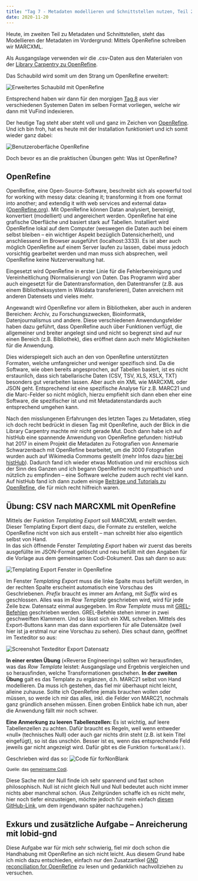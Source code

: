 ```yaml
---
title: "Tag 7 - Metadaten modellieren und Schnittstellen nutzen, Teil 2"
date: 2020-11-20
---
```


Heute, im zweiten Teil zu Metadaten und Schnittstellen, steht das Modellieren der Metadaten im Vordergrund: Mittels OpenRefine schreiben wir MARCXML. 

Als Ausgangslage verwenden wir die .csv-Daten aus den Materialen von der [Library Carpentry zu OpenRefine](https://librarycarpentry.org/lc-open-refine/).

Das Schaubild wird somit um den Strang um OpenRefine erweitert:

![Erweitertes Schaubild mit OpenRefine](https://pad.gwdg.de/uploads/upload_45b0a76cb410227949e3b9d8eeac44a6.png)


Entsprechend haben wir dann für den morgigen [Tag 8](https://thanjoan.github.io/lerntagebuch_bain/2020/11/27/tag-8.html) aus vier verschiedenen Systemen Daten im selben Format vorliegen, welche wir dann mit VuFind indexieren.

Der heutige Tag steht aber steht voll und ganz im Zeichen von [OpenRefine](https://openrefine.org/). Und ich bin froh, hat es heute mit der Installation funktioniert und ich somit wieder ganz dabei:

![Benutzeroberfäche OpenRefine](https://pad.gwdg.de/uploads/upload_2b34909271b02325d43d348990dcbd6f.png)


Doch bevor es an die praktischen Übungen geht: Was ist OpenRefine?


## OpenRefine 
OpenRefine, eine Open-Source-Software, beschreibt sich als «powerful tool for working with messy data: cleaning it; transforming it from one format into another; and extendig it with web services and external data» ([OpenRefine.org](https://openrefine.org/)).
Mit OpenRefine können Datan analysiert, bereinigt, konvertiert (modelliert) und angereichert werden. OpenRefine hat eine grafische Oberfläche und basiert stark auf Tabellen. Installiert wird OpenRefine lokal auf dem Computer (weswegen die Daten auch bei einem selbst bleiben – ein wichtiger Aspekt bezüglich Datensicherheit), und anschliessend im Browser ausgeführt (localhost:3333). Es ist aber auch möglich OpenRefine auf einem Server laufen zu lassen, dabei muss jedoch vorsichtig gearbeitet werden und man muss sich absprechen, weil OpenRefine keine Nutzerverwaltung hat.

Eingesetzt wird OpenRefine in erster Linie für die Fehlerbereinigung und Vereinheitlichung (Normalisierung) von Daten. Das Programm wird aber auch eingesetzt für die Datentransformation, den Datentransfer (z.B. aus einem Bibliothekssystem in Wikidata transferieren), Daten anreichern mit anderen Datensets und vieles mehr.

Angewandt wird OpenRefine vor allem in Bibliotheken, aber auch in anderen Bereichen: Archiv, zu Forschungszwecken, Bioinformatik, Datenjournalismus und andere. Diese verschiedenen Anwendungsfelder haben dazu geführt, dass OpenRefine auch über Funktionen verfügt, die allgemeiner und breiter angelegt sind und nicht so begrenzt sind auf nur einen Bereich (z.B. Bibliothek), dies eröffnet dann auch mehr Möglichkeiten für die Anwendung.

Dies widerspiegelt sich auch an den von OpenRefine unterstützten Formaten, welche umfangreicher und weniger spezifisch sind. Da die Software, wie oben bereits angesprochen, auf Tabellen basiert, ist es nicht erstaunlich, dass sich tabellarische Daten (CSV, TSV, XLS, XSLX, TXT) besonders gut verarbeiten lassen. Aber auch ein XML wie MARCXML oder JSON geht. Entsprechend ist eine spezifische Analyse für z.B. MARC21 und die Marc-Felder so nicht möglich, hierzu empfiehlt sich dann eben eher eine Software, die spezifischer ist und mit Metadatenstandards auch entsprechend umgehen kann.

Nach den misslungenen Erfahrungen des letzten Tages zu Metadaten, stieg ich doch recht bedrückt in diesen Tag mit OpenRefine, auch der Blick in die Library Carpentry machte mir nicht gerade Mut. Doch dann habe ich auf histHub eine spannende Anwendung von OpenRefine gefunden: histHub hat 2017 in einem Projekt die Metadaten zu Fotografien von Annemarie Schwarzenbach mit OpenRefine bearbeitet, um die 3000 Fotografien wurden auch auf Wikimedia Commoms gestellt (mehr Infos dazu [hier bei histHub](https://histhub.ch/annemarie-schwarzenbach/)). Dadurch fand ich wieder etwas Motivation und mir erschloss sich der Sinn des Ganzen und ich begann OpenRefine recht sympathisch und nützlich zu empfinden – eine Software welche zudem auch recht viel kann.   
Auf histHub fand ich dann zudem einige [Beiträge und Tutorials zu OpenRefine](https://histhub.ch/histhub-lab-tutorials-zu-openrefine), die für mich recht hilfreich waren.

## Übung: CSV nach MARCXML mit OpenRefine
Mittels der Funktion *Templating Export* soll MARCXML erstellt werden. Dieser Templating Export dient dazu, die Formate zu erstellen, welche OpenRefine nicht von sich aus erstellt – man schreibt hier also eigentlich selbst von Hand.  
In das sich öffnende Fenster *Templating Export* haben wir zuerst das bereits ausgefüllte im JSON-Format gelöscht und neu befüllt mit den Angaben für die Vorlage aus dem gemeinsamen Codi-Dokument. Das sah dann so aus:


![Templating Export Fenster in OpenRefine](https://pad.gwdg.de/uploads/upload_c7895b623bed5121ef7e69c3c8e74047.png)

Im Fenster *Templating Export* muss die linke Spalte muss befüllt werden, in der rechten Spalte erscheint automatisch eine Vorschau des Geschriebenen. *Prefix* braucht es immer am Anfang, mit *Suffix* wird es geschlossen. Alles was im *Row Template* geschrieben wird, wird für jede Zeile bzw. Datensatz einmal ausgegeben. Im *Row Template* muss mit [GREL-Befehlen](https://histhub.ch/grel/) geschrieben werden. GREL-Befehle stehen immer in zwei geschweiften Klammern. Und so lässt sich ein XML schreiben. Mittels des Export-Buttons kann man das dann exportieren für alle Datensätze (weil hier ist ja erstmal nur eine Vorschau zu sehen). Dies schaut dann, geöffnet im Texteditor so aus:

![Screenshot Texteditor Export Datensatz](https://pad.gwdg.de/uploads/upload_52d516a0ca0d25bfdf58b7c59b655df9.png)

**In einer ersten Übung** («Reverse Engineering») sollten wir herausfinden, was das *Row Template* leistet: Ausgangslage und Ergebnis vergleichen und so herausfinden, welche Transformationen geschehen. **In der zweiten Übung** galt es das Template zu ergänzen, d.h. MARC21 selbst von Hand modellieren. Da muss ich gestehen, das fiel mir überhaupt nicht leicht, alleine zuhause. Sollte ich OpenRefine jemals brauchen wollen oder müssen, so werde ich mir das alles, inkl. die Felder von MARC21, nochmals ganz gründlich ansehen müssen. Einen groben Einblick habe ich nun, aber die Anwendung fällt mir noch schwer.

**Eine Anmerkung zu leeren Tabellenzellen:** Es ist wichtig, auf leere Tabellenzellen zu achten. Dafür braucht es Regeln, weil wenn entweder «null» (technisches Null) oder auch gar nichts drin steht (z.B. ist kein Titel eingefügt), so ist das unschön. Besser ist es, wenn das entsprechende Feld jeweils gar nicht angezeigt wird. Dafür gibt es die Funktion `forNonBlank()`.

Geschrieben wird das so:
![Code für forNonBlank](https://pad.gwdg.de/uploads/upload_de2d86c5ca8dfdd96cfec30052c282eb.png)

<small>Quelle: das [gemeinsame Codi](https://pad.gwdg.de/ywogyRNTQ_CTg9PvrQywsQ?view).</small>

Diese Sache mit der Null finde ich sehr spannend und fast schon philosophisch. Null ist nicht gleich Null und Null bedeutet auch nicht immer nichts aber manchmal schon. (Aus Zeitgründen schaffe ich es nicht mehr, hier noch tiefer einzusteigen, möchte jedoch für mein einfach [diesen GitHub-Link](https://github.com/OpenRefine/OpenRefine/issues/1491#issuecomment-366464701festhalten), um dem irgendwann später nachzugehen.)


## Exkurs und zusätzliche Aufgabe – Anreicherung mit lobid-gnd
Diese Aufgabe war für mich sehr schwierig, fiel mir doch schon die Handhabung mit OpenRefine an sich nicht leicht. Aus diesem Grund habe ich mich dazu entschieden, einfach nur den Zusatzartikel [GND reconciliation for OpenRefine](https://blog.lobid.org/2018/08/27/openrefine.html) zu lesen und gedanklich nachvollziehen zu versuchen.



